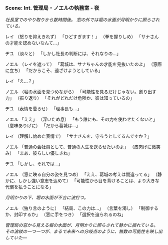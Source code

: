 ### Scene: Int. 管理局・ノエルの執務室 - 夜

*社長室でのやり取りから数時間後。*
*窓の外では堀の水面が月明かりに照らされている。*

レイ
（怒りを抑えきれず）
「ひどすぎます！」
（拳を握りしめ）
「サナさんの才能を認めないなんて...」

ヂユ
（淡々と）
「しかし社長の判断には、それなりの...」

ノエル
（レイを遮って）
「葛城は、サナちゃんの才能を見抜いたのよ」
（窓際に立ち）
「だからこそ、遠ざけようとしている」

レイ
「え...？」

ノエル
（堀の水面を見つめながら）
「可能性を見るだけじゃない。創り出す力」
（振り返り）
「それがどれだけ危険か、彼は知っているの」

ヂユ
（表情を曇らせ）
「理事長も...」

ノエル
「ええ」
（深いため息）
「もう誰にも、その力を使わせたくないと」
（意味ありげに）
「だから葛城は...」

レイ
（理解し始めた表情で）
「サナさんを、守ろうとしてるんですか？」

ノエル
「普通の会社員として、普通の人生を送らせたいのよ」
（皮肉げに微笑み）
「まあ、彼らしい優しさね」

ヂユ
「しかし、それでは...」

ノエル
（窓に映る自分の姿を見つめ）
「ええ、葛城の考えは間違ってる」
（静かに、しかし強い意志を込めて）
「可能性から目を背けることは、より大きな代償を払うことになる」

*月明かりの下、堀の水面が不吉に波打つ。*

ノエル
（独り言のように）
「結局、この力は...」
（言葉を濁し）
「制御するか、封印するか」
（窓に手をつき）
「選択を迫られるのね」

*管理局の窓から見える堀の水面が、月明かりに照らされて静かに揺れている。*
*その波紋の一つ一つが、まるで未来への分岐点のように、無数の可能性を映し出していた―*